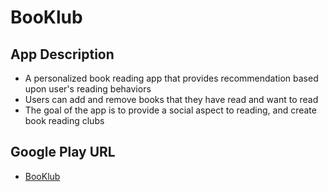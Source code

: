 # BooKlub

## App Description
* A personalized book reading app that provides recommendation based upon user's reading behaviors
* Users can add and remove books that they have read and want to read
* The goal of the app is to provide a social aspect to reading, and create book reading clubs

## Google Play URL
* [BooKlub](https://play.google.com/store/apps/details?id=com.shehryarmalik.booklub&hl=en)

